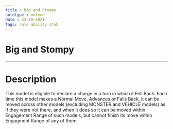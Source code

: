 ```yaml
---
title : Big and Stompy
notetype : nofeed
date : 23-10-2021
tags: rule ability stub
---
```


# Big and Stompy

---

# Description

This model is eligible to declare a charge in a turn in which it Fell Back. Each time this model makes a Normal Move, Advances or Falls Back, it can be moved across other models (excluding MONSTER and VEHICLE models) as if they were not there, and when it does so it can be moved within Engagement Range of such models, but cannot finish its move within Engagment Range of any of them.